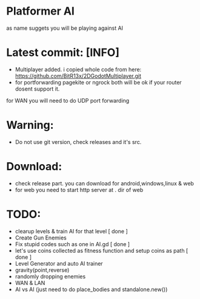 # Platformer AI

as name suggets you will be playing against AI 


# Latest commit: [INFO]
- Multiplayer added. i copied whole code from here: https://github.com/BitR13x/2DGodotMultiplayer.git
- for portforwarding pagekite or ngrock both will be ok if your router dosent support it.

for WAN you will need to do UDP port forwarding

# Warning:
- Do not use git version, check releases and it's src.

# Download:

- check release part. you can download for android,windows,linux & web
- for web you need to start http server at . dir of web 

# **TODO**:
- clearup levels & train AI for that level [ done ]
- Create Gun Enemies
- Fix stupid codes such as one in AI.gd [ done ]
- let's use coins collected as fitness function and setup coins as path [ done ]
- Level Generator and auto AI trainer 
- gravity(point,reverse) 
- randomly dropping enemies 
- WAN & LAN 
- AI vs AI (just need to do place_bodies and standalone.new())
